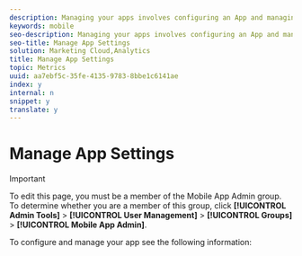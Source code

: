 ```yaml
---
description: Managing your apps involves configuring an App and managing a variety of variables and metrics.
keywords: mobile
seo-description: Managing your apps involves configuring an App and managing a variety of variables and metrics.
seo-title: Manage App Settings
solution: Marketing Cloud,Analytics
title: Manage App Settings
topic: Metrics
uuid: aa7ebf5c-35fe-4135-9783-8bbe1c6141ae
index: y
internal: n
snippet: y
translate: y
---
```


# Manage App Settings


>[!IMPORTANT]
>
>To edit this page, you must be a member of the Mobile App Admin group. To determine whether you are a member of this group, click **[!UICONTROL  Admin Tools]** > **[!UICONTROL  User Management]** > **[!UICONTROL  Groups]** > **[!UICONTROL  Mobile App Admin]**. 



To configure and manage your app see the following information: 
